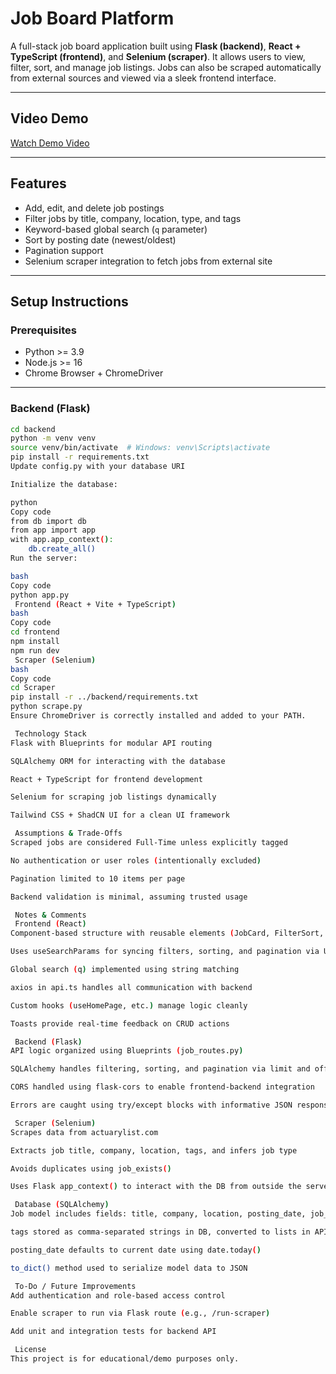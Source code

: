 # Job Board Platform

A full-stack job board application built using **Flask (backend)**, **React + TypeScript (frontend)**, and **Selenium (scraper)**. It allows users to view, filter, sort, and manage job listings. Jobs can also be scraped automatically from external sources and viewed via a sleek frontend interface.

---

##  Video Demo  
[ Watch Demo Video](https://www.loom.com/share/cf7c4020e0de4477ae025018aa5dd688?sid=b943e602-37b1-49f3-8077-d894a5a424ee)

---

##  Features

- Add, edit, and delete job postings  
- Filter jobs by title, company, location, type, and tags  
- Keyword-based global search (`q` parameter)  
- Sort by posting date (newest/oldest)  
- Pagination support  
- Selenium scraper integration to fetch jobs from external site  

---

##  Setup Instructions

### Prerequisites

- Python >= 3.9  
- Node.js >= 16  
- Chrome Browser + ChromeDriver  

---

###  Backend (Flask)

```bash
cd backend
python -m venv venv
source venv/bin/activate  # Windows: venv\Scripts\activate
pip install -r requirements.txt
Update config.py with your database URI

Initialize the database:

python
Copy code
from db import db
from app import app
with app.app_context():
    db.create_all()
Run the server:

bash
Copy code
python app.py
 Frontend (React + Vite + TypeScript)
bash
Copy code
cd frontend
npm install
npm run dev
 Scraper (Selenium)
bash
Copy code
cd Scraper
pip install -r ../backend/requirements.txt
python scrape.py
Ensure ChromeDriver is correctly installed and added to your PATH.

 Technology Stack
Flask with Blueprints for modular API routing

SQLAlchemy ORM for interacting with the database

React + TypeScript for frontend development

Selenium for scraping job listings dynamically

Tailwind CSS + ShadCN UI for a clean UI framework

 Assumptions & Trade-Offs
Scraped jobs are considered Full-Time unless explicitly tagged

No authentication or user roles (intentionally excluded)

Pagination limited to 10 items per page

Backend validation is minimal, assuming trusted usage

 Notes & Comments
 Frontend (React)
Component-based structure with reusable elements (JobCard, FilterSort, PaginationControls, etc.)

Uses useSearchParams for syncing filters, sorting, and pagination via URL

Global search (q) implemented using string matching

axios in api.ts handles all communication with backend

Custom hooks (useHomePage, etc.) manage logic cleanly

Toasts provide real-time feedback on CRUD actions

 Backend (Flask)
API logic organized using Blueprints (job_routes.py)

SQLAlchemy handles filtering, sorting, and pagination via limit and offset

CORS handled using flask-cors to enable frontend-backend integration

Errors are caught using try/except blocks with informative JSON responses

 Scraper (Selenium)
Scrapes data from actuarylist.com

Extracts job title, company, location, tags, and infers job type

Avoids duplicates using job_exists()

Uses Flask app_context() to interact with the DB from outside the server runtime

 Database (SQLAlchemy)
Job model includes fields: title, company, location, posting_date, job_type, tags

tags stored as comma-separated strings in DB, converted to lists in API response

posting_date defaults to current date using date.today()

to_dict() method used to serialize model data to JSON

 To-Do / Future Improvements 
Add authentication and role-based access control

Enable scraper to run via Flask route (e.g., /run-scraper)

Add unit and integration tests for backend API

 License
This project is for educational/demo purposes only.
